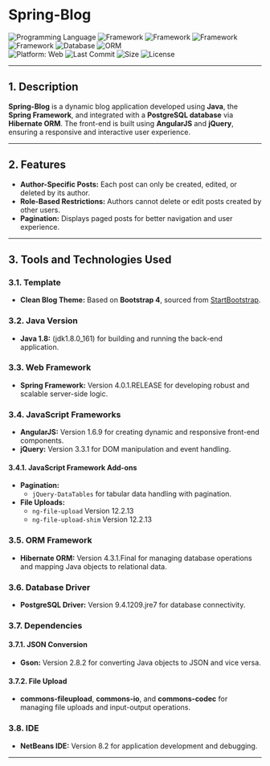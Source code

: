 # Spring-Blog

![Programming Language](https://img.shields.io/badge/Java-red?style=flat&logo=openjdk&logoColor=white)
 ![Framework](https://img.shields.io/badge/Spring%20Framework-green?style=flat&logo=spring&logoColor=white) ![Framework](https://img.shields.io/badge/AngularJS-darkred?style=flat&logo=angular&logoColor=white) ![Framework](https://img.shields.io/badge/Query-blue?style=flat&logo=jquery&logoColor=white) ![Framework](https://img.shields.io/badge/Bootstrap-purple?style=flat&logo=bootstrap&logoColor=white)
![Database](https://img.shields.io/badge/PostgreSQL-darkblue?logo=postgresql&logoColor=white) ![ORM](https://img.shields.io/badge/Hibernate-beige?style=flat&logo=hibernate&logoColor=white)    
![Platform: Web](https://img.shields.io/badge/Platform-Web-blue?logo=google-chrome)
![Last Commit](https://img.shields.io/github/last-commit/ander1code/spring-blog?color=yellow&logo=github) ![Size](https://img.shields.io/github/repo-size/ander1code/spring-blog?color=blue&logo=files) ![License](https://img.shields.io/github/license/ander1code/spring-blog?color=black&logo=open-source-initiative)

---

## 1. Description
**Spring-Blog** is a dynamic blog application developed using **Java**, the **Spring Framework**, and integrated with a **PostgreSQL database** via **Hibernate ORM**. The front-end is built using **AngularJS** and **jQuery**, ensuring a responsive and interactive user experience.

---

## 2. Features
- **Author-Specific Posts:** Each post can only be created, edited, or deleted by its author.
- **Role-Based Restrictions:** Authors cannot delete or edit posts created by other users.
- **Pagination:** Displays paged posts for better navigation and user experience.

---

## 3. Tools and Technologies Used

### 3.1. Template
- **Clean Blog Theme:** Based on **Bootstrap 4**, sourced from [StartBootstrap](https://startbootstrap.com/template-overviews/clean-blog/).

### 3.2. Java Version
- **Java 1.8:** (jdk1.8.0_161) for building and running the back-end application.

### 3.3. Web Framework
- **Spring Framework:** Version 4.0.1.RELEASE for developing robust and scalable server-side logic.

### 3.4. JavaScript Frameworks
- **AngularJS:** Version 1.6.9 for creating dynamic and responsive front-end components.
- **jQuery:** Version 3.3.1 for DOM manipulation and event handling.

#### 3.4.1. JavaScript Framework Add-ons
- **Pagination:**  
  - `jQuery-DataTables` for tabular data handling with pagination.
- **File Uploads:**  
  - `ng-file-upload` Version 12.2.13  
  - `ng-file-upload-shim` Version 12.2.13

### 3.5. ORM Framework
- **Hibernate ORM:** Version 4.3.1.Final for managing database operations and mapping Java objects to relational data.

### 3.6. Database Driver
- **PostgreSQL Driver:** Version 9.4.1209.jre7 for database connectivity.

### 3.7. Dependencies

#### 3.7.1. JSON Conversion
- **Gson:** Version 2.8.2 for converting Java objects to JSON and vice versa.

#### 3.7.2. File Upload
- **commons-fileupload**, **commons-io**, and **commons-codec** for managing file uploads and input-output operations.

### 3.8. IDE
- **NetBeans IDE:** Version 8.2 for application development and debugging.

---